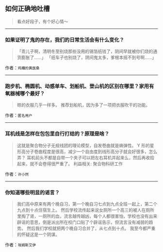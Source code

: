 ## 如何正确地吐槽

> 看点好段子，有个好心情～


 
---

### 如果证明了鬼的存在，我们的日常生活会有什么变化？

> 「乖儿子啊，清明冬至别烧那些没用的锡箔纸钱了，阴间早就被你们烧的通货膨胀了……」
> 「纸车子也别烧了，阴间鬼太多，爹根本摇不到号啊……」


作者：`鸡糟的黄医桑`

---

### 跑步机、椭圆机、动感单车、划船机、登山机的区别在哪里？家用有氧器械哪个最好？

> 晾的衣服几乎一样多。
> 推荐划船机，因为多了一项把衣服吹干的功能。


作者：`匿名用户`

---

### 耳机线是怎样在包包里自行打结的？原理是啥？

> 这就是聚合物分子无规线团的理论模型，自发卷曲就是熵弹性。
> Y 形的星形高分子卷曲程度是很高，减少一个自由度到线形高分子就会好很多，怎么弄？
> 耳机前头不都是自带一个夹子可以把左右耳机并起来么，然后再收拾起来，就不会卷得很严重了。
> 利益相关: 聚合物科研工作


作者：`许小然`

---

### 你知道哪些明显的谣言？

> 我们高中原来有两个晚自习，第一个晚自习七点到九点全班一起上，第二个九点到十点住宿生上。
> 然后学校流传起来说女厕所一个高三的被人在厕所里掏了肾，一厕所的血，流言越传越凶，每个人都很害怕，学校也没有出来辟谣的意思，倒是派出所在校门口贴了个辟谣告示，但流言没有减弱的趋势。
> 然后我们学校就把两个晚自习合并了，从七点到十点。
> 我至今都严重的怀疑这是一个阴谋。


作者：`埃姆斯艾伊`